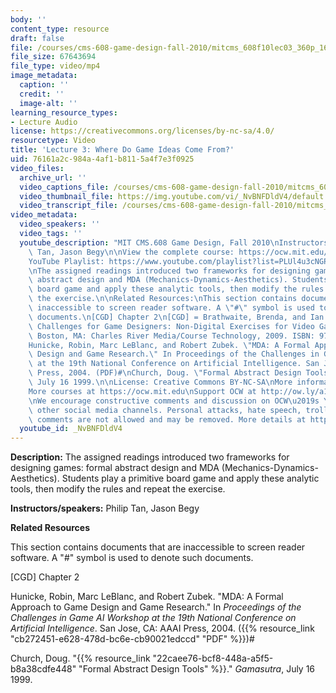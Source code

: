 ```yaml
---
body: ''
content_type: resource
draft: false
file: /courses/cms-608-game-design-fall-2010/mitcms_608f10lec03_360p_16_9.mp4
file_size: 67643694
file_type: video/mp4
image_metadata:
  caption: ''
  credit: ''
  image-alt: ''
learning_resource_types:
- Lecture Audio
license: https://creativecommons.org/licenses/by-nc-sa/4.0/
resourcetype: Video
title: 'Lecture 3: Where Do Game Ideas Come From?'
uid: 76161a2c-984a-4af1-b811-5a4f7e3f0925
video_files:
  archive_url: ''
  video_captions_file: /courses/cms-608-game-design-fall-2010/mitcms_608f10lec03_captions.vtt
  video_thumbnail_file: https://img.youtube.com/vi/_NvBNFDldV4/default.jpg
  video_transcript_file: /courses/cms-608-game-design-fall-2010/mitcms_608f10lec03_transcript.pdf
video_metadata:
  video_speakers: ''
  video_tags: ''
  youtube_description: "MIT CMS.608 Game Design, Fall 2010\nInstructors: Philip B.\
    \ Tan, Jason Begy\n\nView the complete course: https://ocw.mit.edu/courses/cms-608-game-design-fall-2010/\n\
    YouTube Playlist: https://www.youtube.com/playlist?list=PLUl4u3cNGP61_JVg12Ukxft03EJ7xxdbR\n\
    \nThe assigned readings introduced two frameworks for designing games: formal\
    \ abstract design and MDA (Mechanics-Dynamics-Aesthetics). Students play a primitive\
    \ board game and apply these analytic tools, then modify the rules and repeat\
    \ the exercise.\n\nRelated Resources:\nThis section contains documents that are\
    \ inaccessible to screen reader software. A \"#\" symbol is used to denote such\
    \ documents.\n[CGD] Chapter 2\n[CGD] = Brathwaite, Brenda, and Ian Schreiber.\
    \ Challenges for Game Designers: Non-Digital Exercises for Video Game Designers.\
    \ Boston, MA: Charles River Media/Course Technology, 2009. ISBN: 9781584505808.\n\
    Hunicke, Robin, Marc LeBlanc, and Robert Zubek. \"MDA: A Formal Approach to Game\
    \ Design and Game Research.\" In Proceedings of the Challenges in Game AI Workshop\
    \ at the 19th National Conference on Artificial Intelligence. San Jose, CA: AAAI\
    \ Press, 2004. (PDF)#\nChurch, Doug. \"Formal Abstract Design Tools.\" Gamasutra,\
    \ July 16 1999.\n\nLicense: Creative Commons BY-NC-SA\nMore information at https://ocw.mit.edu/terms\n\
    More courses at https://ocw.mit.edu\nSupport OCW at http://ow.ly/a1If50zVRlQ\n\
    \nWe encourage constructive comments and discussion on OCW\u2019s YouTube and\
    \ other social media channels. Personal attacks, hate speech, trolling, and inappropriate\
    \ comments are not allowed and may be removed. More details at https://ocw.mit.edu/comments."
  youtube_id: _NvBNFDldV4
---
```

**Description:** The assigned readings introduced two frameworks for designing games: formal abstract design and MDA (Mechanics-Dynamics-Aesthetics). Students play a primitive board game and apply these analytic tools, then modify the rules and repeat the exercise.

**Instructors/speakers:** Philip Tan, Jason Begy

**Related Resources**

This section contains documents that are inaccessible to screen reader software. A "#" symbol is used to denote such documents.

\[CGD\] Chapter 2

Hunicke, Robin, Marc LeBlanc, and Robert Zubek. "MDA: A Formal Approach to Game Design and Game Research." In *Proceedings of the Challenges in Game AI Workshop at the 19th National Conference on Artificial Intelligence*. San Jose, CA: AAAI Press, 2004. ({{% resource_link "cb272451-e628-478d-bc6e-cb90021edccd" "PDF" %}})#

Church, Doug. "{{% resource_link "22caee76-bcf8-448a-a5f5-b8a38cdfe448" "Formal Abstract Design Tools" %}}." *Gamasutra*, July 16 1999.